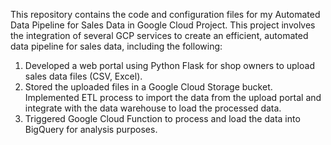 This repository contains the code and configuration files for my Automated Data Pipeline for Sales Data in Google Cloud Project. This project involves the integration of several GCP services to create an efficient, automated data pipeline for sales data, including the following:

1. Developed a web portal using Python Flask for shop owners to upload sales data files (CSV, Excel).
2. Stored the uploaded files in a Google Cloud Storage bucket. Implemented ETL process to import the data from the upload portal and integrate with the data warehouse to load the processed data. 
3. Triggered Google Cloud Function to process and load the data into BigQuery for analysis purposes.
 